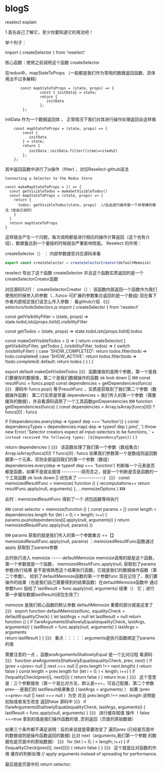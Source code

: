 # blogS

reselect explain

1.首先自己了解它，至少你要知道它的用法吧！

举个列子：

import { createSelector } from 'reselect'

核心函数：使用之前调用这个函数 createSelector

在redux中，mapStateToProps （一般都是我们作为常用的数据返回函数，具体用法不过多解释）
```javscript
       const mapStateToProps = (state, props) => {
				const { initData} = state;
				return {
				   initData
				};
		};
```
initData 作为一个数据返回体 ， 正常情况下我们对其进行操作处理返回会这样做
```javscript
	const mapStateToProps = (state, props) => {
		const {
		   initData
		} = state;
		return {
		   initData：initData.filter((item)=>item%2)
		};
	};
```
其中返回函数中进行了js操作（filter) ，对应Reselect-github说法

```javscript
Connecting a Selector to the Redux Store

const makeMapStateToProps = () => {
  const getVisibleTodos = makeGetVisibleTodos()
  const mapStateToProps = (state, props) => {
    return {
      todos: getVisibleTodos(state, props)  //在此进行操作是一个非常棒的做法（他自己说的）
    }
  }
  return mapStateToProps
}
```

这样就会产生一个问题，每次调用都是进行相应的操作计算返回（这个也有介绍），数据量达到一个量级的时候就会严重影响性能。
Reselect 的作用：

createSelector（） ：
内部参数接受对应源码来看
```js
export const createSelector = createSelectorCreator(defaultMemoize)
```
reselect 导出了这个函数  createSelector 并且这个函数实质返回的是一个createSelectorCreator函数

对应源码52行：
createSelectorCreator（）：
该函数内部返回一个函数作为我们使用的时候参入的参数（...funcs-可扩展的参数集合返回的是一个数组)
现在看下作者内部规定我们该怎么传入参数：
看github介绍 
《《《
selectors/todoSelectors.js
import { createSelector } from 'reselect'

const getVisibilityFilter = (state, props) =>
  state.todoLists[props.listId].visibilityFilter

const getTodos = (state, props) =>
  state.todoLists[props.listId].todos

const makeGetVisibleTodos = () => {
  return createSelector(
    [ getVisibilityFilter, getTodos ],
    (visibilityFilter, todos) => {
      switch (visibilityFilter) {
        case 'SHOW_COMPLETED':
          return todos.filter(todo => todo.completed)
        case 'SHOW_ACTIVE':
          return todos.filter(todo => !todo.completed)
        default:
          return todos
      }
    }
  )
}

export default makeGetVisibleTodos
》》》
函数接收的是两个参数，第一个是我们要缓存的数据值，第二个是我们数据操作的函数
ok   look down ||
》》》
    const resultFunc = funcs.pop()
    const dependencies = getDependencies(funcs)
》》》
源码中
funcs.pop() 等于resultFunc  ，实质是获取到了我们第二个参数（数据操作函数）
第二行实质是常量 dependencies  = 我们传入的第一个参数（需要缓存的数据），并且看源码调用了一个工具函数getDependencies
》》》
function getDependencies(funcs) {
  const dependencies = Array.isArray(funcs[0]) ? funcs[0] : funcs

  if (!dependencies.every(dep => typeof dep === 'function')) {
    const dependencyTypes = dependencies.map(
      dep => typeof dep
    ).join(', ')
    throw new Error(
      'Selector creators expect all input-selectors to be functions, ' +
      `instead received the following types: [${dependencyTypes}]`
    )
  }

  return dependencies
}
》》》
该函数处理了我们第一个参数（数组集合） Array.isArray(funcs[0]) ? funcs[0] : funcs
如果我们参数第一个是数组则返回数据第一个元素，否则全部返回我们的第一个参数（数组）
dependencies.every(dep => typeof dep === 'function')
判断每一个元素是否都是函数，如果不是就会报错
----------简而言之，就是一个判断是否是函数的一个工具函数
ok  look down ||
闭包来了  -------------》
》》》
const memoizedResultFunc = memoize(
      function () {
        recomputations++
        return resultFunc.apply(null, arguments)
      },
      ...memoizeOptions
    )
》》》

此时：memoizedResultFunc 得到了一个 闭包函数等待执行


》》》
    const selector = memoize(function () {
      const params = []
      const length = dependencies.length
      for (let i = 0; i < length; i++) {
        params.push(dependencies[i].apply(null, arguments))
      }
      return memoizedResultFunc.apply(null, params)
    })

》》》
params 获取的就是我们传入的第一个参数集合 ==【】
 memoizedResultFunc.apply(null, params) ：memoizedResultFunc函数通过apply 获取到了params参数
 
此时执行进入 memoize ----- defaultMemoize
memoize调用的就是这个函数，第一个参数就是一个函数，
memoizedResultFunc.apply(null, 获取到了params参数)执行结果
是不是很熟悉这个结果执行函数，它就是我们的数据操作函数（第二个参数）。
给到了defaultMemoize函数的第一个参数func
现在记住了，我们要操作的结果（也是我们自己需要得到的结果函数）在defaultMemoize函数中
通过参数func
指给了 lastResult = func.apply(null, arguments) 结果（） 它；进行第一步缓存数据lastResult(闭包生效了）

memoize 是我们核心函数的默认参数 defaultMemoize
重要的部分就是这里了
》》》
export function defaultMemoize(func, equalityCheck = defaultEqualityCheck) {
  let lastArgs = null
  let lastResult = null
  return function () {
    if (!areArgumentsShallowlyEqual(equalityCheck, lastArgs, arguments)) {
      lastResult = func.apply(null, arguments)
    }
    lastArgs = arguments   
    return lastResult
  }
}
》》》
重点：：：：：arguments是执行函数绑定了params的值

需要注意的一点 ，函数areArgumentsShallowlyEqual 是一个比对过程
看源码
》》》
function areArgumentsShallowlyEqual(equalityCheck, prev, next) {
  if (prev ==prev= null || next === null || prev.length !== next.length) {
    return false
  }
  const length = prev.length
  for (let i = 0; i < length; i++) {
    if (!equalityCheck(prev[i], next[i])) {
      return false
    }
  }
  return true
}
》》》
这个意思是：三个参数接收（第一个是比对方法，默认是===，可自己配置，第二个参数prev---是我们的
lastResult结果集合 (  lastArgs = arguments)    ）
如果 (prev ==prev= null || next === null ）为空 并且 prev.length !== next.length 
说明是初始或者发生改变 返回false 
源码中
》》》
 if (!areArgumentsShallowlyEqual(equalityCheck, lastArgs, arguments)) {
      lastResult = func.apply(null, arguments)
    }
》》》
进行缓存赋值 操作 ！false ===true 拿到的值是我们操作函数的值 ,否则返回（页面的原始数据）

如果三个条件都不满足说明：反的来说就是需要改变了
遍历prev (已经是页面中的数据或则是操作函数返回的数据) 比对 next（arguments,我们第一个参数
的数据也是页面中的原始数据）
》》》
 for (let i = 0; i < length; i++) {
    if (!equalityCheck(prev[i], next[i])) {
      return false
    }
  }
》》》
这个就是比对函数的作用  缓存的判断处理
  // apply arguments instead of spreading for performance.


最后就是页面中的 return selector;














 
